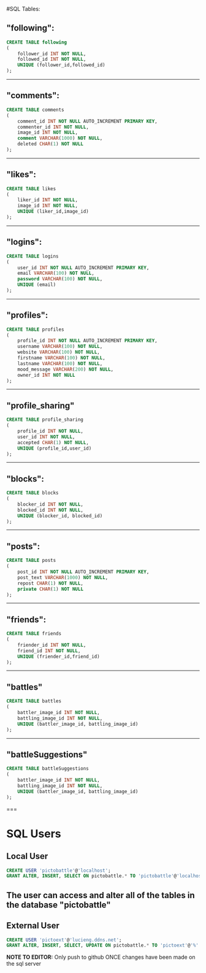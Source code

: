 #SQL Tables:

##	"following":

```sql
CREATE TABLE following
(
	follower_id INT NOT NULL,
	followed_id INT NOT NULL,
	UNIQUE (follower_id,followed_id)
);
```

---
##	"comments":

```sql
CREATE TABLE comments
(
	comment_id INT NOT NULL AUTO_INCREMENT PRIMARY KEY,
	commenter_id INT NOT NULL,
	image_id INT NOT NULL,
	comment VARCHAR(1000) NOT NULL,
	deleted CHAR(1) NOT NULL
);
```

---
##	"likes":

```sql
CREATE TABLE likes
(
	liker_id INT NOT NULL,
	image_id INT NOT NULL,
	UNIQUE (liker_id,image_id)
);
```

---
##	"logins":

```sql
CREATE TABLE logins
(
	user_id INT NOT NULL AUTO_INCREMENT PRIMARY KEY,
	email VARCHAR(100) NOT NULL,
	password VARCHAR(100) NOT NULL,
	UNIQUE (email)
);
```

---
##	"profiles":

```sql
CREATE TABLE profiles
(
	profile_id INT NOT NULL AUTO_INCREMENT PRIMARY KEY,
	username VARCHAR(100) NOT NULL,
	website VARCHAR(100) NOT NULL,
	firstname VARCHAR(100) NOT NULL,
	lastname VARCHAR(100) NOT NULL,
	mood_message VARCHAR(200) NOT NULL,
	owner_id INT NOT NULL
);
```

---
##	"profile_sharing"

```sql
CREATE TABLE profile_sharing
(
	profile_id INT NOT NULL,
	user_id INT NOT NULL,
	accepted CHAR(1) NOT NULL,
	UNIQUE (profile_id,user_id)
);
```

---
## "blocks":

```sql
CREATE TABLE blocks
(
	blocker_id INT NOT NULL,
	blocked_id INT NOT NULL,
	UNIQUE (blocker_id, blocked_id)
);
```

---
## "posts":

```sql
CREATE TABLE posts
(
	post_id INT NOT NULL AUTO_INCREMENT PRIMARY KEY,
	post_text VARCHAR(1000) NOT NULL,
	repost CHAR(1) NOT NULL,
	private CHAR(1) NOT NULL
);
```

---
## "friends":

```sql
CREATE TABLE friends
(
	friender_id INT NOT NULL,
	friend_id INT NOT NULL,
	UNIQUE (friender_id,friend_id)
);
```

---
## "battles"

```sql
CREATE TABLE battles
(
	battler_image_id INT NOT NULL,
	battling_image_id INT NOT NULL,
	UNIQUE (battler_image_id, battling_image_id)
);
```

---
## "battleSuggestions"

```sql
CREATE TABLE battleSuggestions
(
	battler_image_id INT NOT NULL,
	battling_image_id INT NOT NULL,
	UNIQUE (battler_image_id, battling_image_id)
);
```

===
# SQL Users

## Local User
```sql
CREATE USER 'pictobattle'@'localhost';
GRANT ALTER, INSERT, SELECT ON pictobattle.* TO 'pictobattle'@'localhost';
```
The user can access and alter all of the tables in the database "pictobattle"
---

## External User
```sql
CREATE USER 'pictoext'@'lucieng.ddns.net';
GRANT ALTER, INSERT, SELECT, UPDATE ON pictobattle.* TO 'pictoext'@'%' IDENTIFIED BY 'picto1Battle';
```

<b>NOTE TO EDITOR:</b> Only push to github ONCE changes have been made on the sql server
